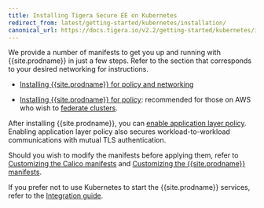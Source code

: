 ```yaml
---
title: Installing Tigera Secure EE on Kubernetes
redirect_from: latest/getting-started/kubernetes/installation/
canonical_url: https://docs.tigera.io/v2.2/getting-started/kubernetes/installation/
---
```


We provide a number of manifests to get you up and running with {{site.prodname}} in
just a few steps. Refer to the section that corresponds to your desired networking
for instructions.

- [Installing {{site.prodname}} for policy and networking](calico)

- [Installing {{site.prodname}} for policy](other): recommended for those on AWS who wish to
  [federate clusters](../../../usage/federation/index).

After installing {{site.prodname}}, you can [enable application layer policy](app-layer-policy).
Enabling application layer policy also secures workload-to-workload communications with mutual
TLS authentication.

Should you wish to modify the manifests before applying them, refer to
[Customizing the Calico manifests](config-options) and
[Customizing the {{site.prodname}} manifests](hosted/cnx/cnx).

If you prefer not to use Kubernetes to start the {{site.prodname}} services, refer to the
[Integration guide](integration).
